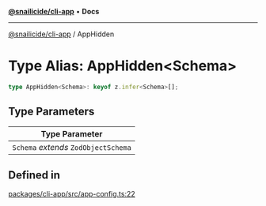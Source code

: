 [**@snailicide/cli-app**](../README.md) • **Docs**

---

[@snailicide/cli-app](../README.md) / AppHidden

# Type Alias: AppHidden\<Schema\>

```ts
type AppHidden<Schema>: keyof z.infer<Schema>[];
```

## Type Parameters

| Type Parameter                       |
| ------------------------------------ |
| `Schema` _extends_ `ZodObjectSchema` |

## Defined in

[packages/cli-app/src/app-config.ts:22](https://github.com/gbtunney/snailicide-monorepo/blob/master/packages/cli-app/src/app-config.ts#L22)
